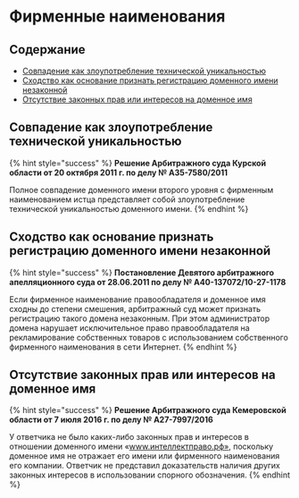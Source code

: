 # Фирменные наименования

## **Содержание**

* [Cовпадение как злоупотребление технической уникальностью](fn.md#covpadenie-kak-zloupotreblenie-tekhnicheskoi-unikalnostyu)
* [Cходство как основание признать регистрацию доменного имени незаконной](fn.md#ckhodstvo-kak-osnovanie-priznat-registraciyu-domennogo-imeni-nezakonnoi)
* [Отсутствие законных прав или интересов на доменное имя](fn.md#otsutstvovie-zakonnykh-prav-ili-interesov-na-domennoe-imya)

## Cовпадение как злоупотребление технической уникальностью

{% hint style="success" %}
**Решение Арбитражного суда Курской области от 20 октября 2011 г. по делу № А35-7580/2011**

Полное совпадение доменного имени второго уровня с фирменным наименованием истца представляет собой злоупотребление технической уникальностью доменного имени.
{% endhint %}

## Cходство как основание признать регистрацию доменного имени незаконной

{% hint style="success" %}
**Постановление Девятого арбитражного апелляционного суда от 28.06.2011 по делу № А40-137072/10-27-1178**

Если фирменное наименование правообладателя и доменное имя сходны до степени смешения, арбитражный суд может признать регистрацию такого домена незаконным. При этом администратор домена нарушает исключительное право правообладателя на рекламирование собственных товаров с использованием собственного фирменного наименования в сети Интернет.
{% endhint %}

## Отсутствие законных прав или интересов на доменное имя

{% hint style="success" %}
**Решение Арбитражного суда Кемеровской области от 7 июля 2016 г. по делу № А27-7997/2016**

У ответчика не было каких-либо законных прав и интересов в отношении доменного имени «www.интеллектправо.рф», поскольку доменное имя не отражает его имени или фирменного наименования его компании. Ответчик не представил доказательств наличия других законных интересов в использовании спорного обозначения.
{% endhint %}

